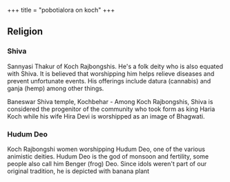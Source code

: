+++
title = "pobotialora on koch"
+++

## Religion
### Shiva
Sannyasi Thakur of Koch Rajbongshis. He's a folk deity who is also equated with Shiva. It is believed that worshipping him helps relieve diseases and prevent unfortunate events. His offerings include datura (cannabis) and ganja (hemp) among other things.

Baneswar Shiva temple, Kochbehar - Among Koch Rajbongshis, Shiva is considered the progenitor of the community who took form as king Haria Koch while his wife Hira Devi is worshipped as an image of Bhagwati.

### Hudum Deo
Koch Rajbongshi women worshipping Hudum Deo, one of the various animistic deities. Hudum Deo is the god of monsoon and fertility, some people also call him Benger (frog) Deo. Since idols weren't part of our original tradition, he is depicted with banana plant